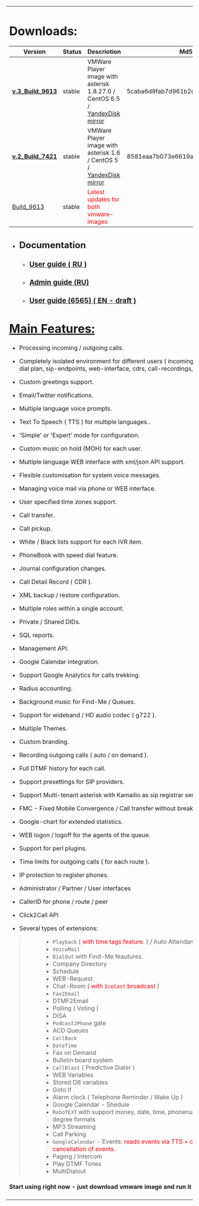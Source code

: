 <table><tr><td>

<h1>Downloads:</h1>
<table><thead><th> <b>Version</b> </th><th> <b>Status</b> </th><th> <b>Descriotion</b> </th><th> <b>Md5</b> </th></thead><tbody>
<tr><td> <b><a href='http://home.sinn.ru/~gosha/cgi-bin/download.cgi?http://virtual-pbx.ru/downloads/VirtualPBX-1_9613.tar.bz2'>v.3_Build_9613 </a></b> </td><td> stable </td><td> VMWare Player image with asterisk 1.8.27.0 / CentOS 6.5 / <a href='https://yadi.sk/d/H9guYEsofaLCe'>YandexDisk mirror </a> </td><td>  5caba6d9fab7d961b2da3630b628d622 </td></tr>
<tr><td> <b><a href='http://home.sinn.ru/~gosha/cgi-bin/download.cgi?http://virtual-pbx.ru/downloads/VirtualPBX-1_7421.tar.bz2'>v.2_Build_7421 </a></b> </td><td> stable </td><td> VMWare Player image with asterisk 1.6 / CentOS 5  / <a href='http://home.sinn.ru/~gosha/cgi-bin/download.cgi?http://yadi.sk/d/4RwwQ2iY4vuHA'>YandexDisk mirror </a> </td><td>  8581eaa7b073e6619a8ad17bde5e1040 </td></tr>
<tr><td> <a href='http://virtual-pbx.ru/updates/vpbx/VirtualPBX-9613.tgz'>Build_9613 </a></td><td> stable  </td><td> <font color='red'>Latest updates for both vmware-images</font> </td></tr></tbody></table>

<a href='#'></a>

<a href='#'></a>


<ul><li><h2>Documentation</h2>
<ul><li><h3><a href='https://virtual-pbx.googlecode.com/svn/trunk/XVB.pdf'>User guide ( RU ) </a></h3>
</li><li><h3><a href='https://virtual-pbx.googlecode.com/svn/trunk/XVB-AI.pdf'>Admin guide (RU)</a></h3>
</li><li><h3><a href='http://virtual-pbx.googlecode.com/files/XVB-EN.pdf'>User guide (6565) ( EN - draft ) </a></h3></li></ul></li></ul>


<blockquote><a href='* [http://code.google.com/p/virtual-pbx/wiki/AllBuilds Older builds] '></a></blockquote>


<h1><a href='http://virtual-pbx.googlecode.com/files/XVB-EN.pdf'>Main Features: </a></h1>


<ul><li>Processing incoming / outgoing calls.</li></ul>

<ul><li>Completely isolated environment for different users ( incoming / outgoing routes, dial plan, sip-endpoints, web-interface, cdrs, call-recordings, etc ).</li></ul>

<ul><li>Custom greetings support.</li></ul>

<ul><li>Email/Twitter notifications.</li></ul>

<ul><li>Multiple language voice prompts.</li></ul>

<ul><li>Text To Speech ( TTS )  for multiple languages..</li></ul>

<ul><li>'Simple' or 'Expert' mode for configuration.</li></ul>

<ul><li>Custom music on hold (MOH) for each user.</li></ul>

<ul><li>Multiple language WEB interface with xml/json API support.</li></ul>

<ul><li>Flexible customisation for system voice messages.</li></ul>

<ul><li>Managing voice mail via phone or WEB interface.</li></ul>

<ul><li>User specified time zones support.</li></ul>

<ul><li>Call transfer.</li></ul>

<ul><li>Call pickup.</li></ul>

<ul><li>White / Black lists support for each IVR item.</li></ul>

<ul><li>PhoneBook with speed dial feature.</li></ul>

<ul><li>Journal configuration changes.</li></ul>

<ul><li>Call Detail Record ( CDR ).</li></ul>

<ul><li>XML backup / restore configuration.</li></ul>

<ul><li>Multiple roles within a single account.</li></ul>

<ul><li>Private / Shared DIDs.</li></ul>

<ul><li>SQL reports.</li></ul>

<ul><li>Management API.</li></ul>

<ul><li>Google Calendar integration.</li></ul>

<ul><li>Support Google Analytics for calls trekking.</li></ul>

<ul><li>Radius accounting.</li></ul>

<ul><li>Background music for Find-Me / Queues.</li></ul>

<ul><li>Support for wideband / HD audio codec ( g722 ).</li></ul>

<ul><li>Multiple Themes.</li></ul>

<ul><li>Custom branding.</li></ul>

<ul><li>Recording outgoing calls ( auto / on demand ).</li></ul>

<ul><li>Full DTMF history for each call.</li></ul>

<ul><li>Support presettings for SIP providers.</li></ul>

<ul><li>Support Multi-tenant asterisk with Kamailio as sip registrar server / load balancer.</li></ul>

<ul><li>FMC - Fixed Mobile Convergence / Call transfer without breaking the call.</li></ul>

<ul><li>Google-chart for extended statistics.</li></ul>

<ul><li>WEB logon / logoff for the agents of the queue.</li></ul>

<ul><li>Support for perl plugins.</li></ul>

<ul><li>Time limits for outgoing calls ( for each route ).</li></ul>

<ul><li>IP protection to register phones.</li></ul>

<ul><li>Administrator / Partner / User interfaces</li></ul>

<ul><li>CallerID for phone / route / peer</li></ul>

<ul><li>Click2Call API</li></ul>

<ul><li>Several types of extensions:</li></ul>


<blockquote><ul>
<blockquote><li><code>Playback</code> ( <font color='red'>with time tags feature.</font> ) / Auto Attendant </li>
<li><code>VoiceMail</code></li>
<li><code>DialOut</code> with Find-Me feautures.</li>
<li>Company Directory</li>
<li>Schedule</li>
<li>WEB-Request</li>
<li>Chat-Room ( <font color='red'>with <code>IceCast</code> broadcast</font> )</li>
<li><code>Fax2Email</code></li>
<li>DTMF2Email</li>
<li>Polling ( Voting )</li>
<li>DISA</li>
<li><code>Podcast2Phone</code> gate</li>
<li>ACD Queues</li>
<li><code>CallBack</code></li>
<li><code>DateTime</code></li>
<li>Fax on Demand</li>
<li>Bulletin board system</li>
<li><code>CallBlast</code> ( Predictive Dialer )</li>
<li>WEB Variables</li>
<li>Stored DB variables</li>
<li>Goto If</li>
<li>Alarm clock ( Telephone Reminder / Wake Up )</li>
<li>Google Calendar - Shedule</li>
<li><code>RoboTEXT</code> with support money, date, time, phonenumber, percent, degree formats</li>
<li>MP3 Streaming</li>
<li>Call Parking</li>
<li><code>GoogleCalendar</code> - Events: <font color='red'>reads events via TTS + confirmation / cancellation of events.</font></li>
<li>Paging / Intercom</li>
<li>Play DTMF Tones</li>
<li>MultiDialout</li></blockquote></blockquote>

<h4>Start using right now - just download vmware image and run it in VMWare Player !</h4>


<td valign='top'>

<blockquote><h3><a href='http://virtual-pbx.ru/en/prices.html'>Commercial Support EN </a> / <a href='http://virtual-pbx.ru/ru-prices.html'>RU </a></h3></blockquote>

<blockquote><h3><a href='http://virtual-pbx.ru/en/slideshow.html'>Screenshots </a>:</h3></blockquote>

<blockquote><a href='http://virtual-pbx.ru/images/2.png?r=19012015'><img src='http://virtual-pbx.ru/images/2.png?r=19012015' width='280' /></a>
<br /><br /><br />
<a href='http://virtual-pbx.ru/images/1.png?r=19012015'><img src='http://virtual-pbx.ru/images/1.png?r=19012015' width='280' /></a>
<br /><br /><br />
<a href='http://virtual-pbx.ru/images/22.png?r=19012015'><img src='http://virtual-pbx.ru/images/22.png?r=19012015' width='280' /></a>
<br /><br /><br />
<a href='http://virtual-pbx.ru/images/28.png?r=19012015'><img src='http://virtual-pbx.ru/images/28.png?r=19012015' width='280' /></a>
<br /><br /><br />
<a href='http://virtual-pbx.ru/images/27.png?r=19012015'><img src='http://virtual-pbx.ru/images/27.png?r=19012015' width='280' /></a>
<br /><br /><br />
<a href='http://virtual-pbx.ru/images/3.png?r=19012015'><img src='http://virtual-pbx.ru/images/3.png?r=19012015' width='280' /></a>
<br /><br /><br />
<a href='http://virtual-pbx.ru/images/9.png?r=19012015'><img src='http://virtual-pbx.ru/images/9.png?r=19012015' width='280' /></a>
<br /><br /><br />
<a href='http://virtual-pbx.ru/images/10.png?r=19012015'><img src='http://virtual-pbx.ru/images/10.png?r=19012015' width='280' /></a>
<br /><br /><br />
<a href='http://virtual-pbx.ru/images/31.png?r=19012015'><img src='http://virtual-pbx.ru/images/31.png?r=19012015' width='280' /></a></blockquote>


<blockquote><br /></blockquote>

<blockquote><a href='https://www.paypal.com/cgi-bin/webscr?cmd=_donations&business=XVUVZY5D922JJ&lc=RU&item_name=i%2eo%2e&item_number=virtual%2dpbx&currency_code=USD&bn=PP%2dDonationsBF%3abtn_donateCC_LG%2egif%3aNonHosted'><img src='https://www.paypal.com/en_US/i/btn/btn_donateCC_LG.gif' align='center' /></a>
<br /></blockquote>

<td /><tr /><table />